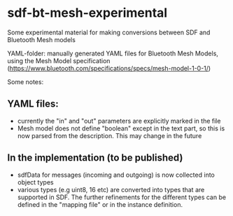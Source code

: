 
# sdf-bt-mesh-experimental
Some experimental material for making conversions between SDF and Bluetooth Mesh models

YAML-folder: manually generated YAML files for Bluetooth Mesh Models, using the Mesh Model specification (https://www.bluetooth.com/specifications/specs/mesh-model-1-0-1/)

Some notes:

## YAML files:

* currently the "in" and "out" parameters are explicitly marked in the file
* Mesh model does not define "boolean" except in the text part, so this is now parsed from the description. This may change in the future


## In the implementation (to be published)

* sdfData for messages (incoming and outgoing) is now collected into object types
* various types (e.g uint8, 16 etc) are converted into types that are supported in SDF. The further refinements for the different types can be defined in the "mapping file" or in the instance definition.

